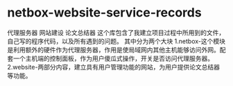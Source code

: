 # netbox-website-service-records
代理服务器 网站建设 论文总结器
这个库包含了我建立项目过程中所用到的文件，自己写的程序代码，以及所有遇到的问题。
其中分为两个大块
1.netbox-这个模块是利用额外的硬件作为代理服务器，作用是使局域网内其他主机能够访问外网。配套一个主机端的控制面板，作为用户傻瓜式操作，开关是否访问代理服务器。
2.website-两部分内容，建立具有用户管理功能的网站，为用户提供论文总结器等功能。
